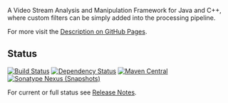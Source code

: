 A Video Stream Analysis and Manipulation Framework for Java and C++, where custom filters can be simply added into the processing pipeline.

For more visit the [Description on GitHub Pages](https://olir.github.io/Frankenstein/doc/Description.html).


## Status

[![Build Status](https://travis-ci.org/olir/Frankenstein.svg)](https://travis-ci.org/olir/Frankenstein/builds) 
[![Dependency Status](https://www.versioneye.com/user/projects/594a6802368b0800421af505/badge.svg?style=flat-square)](https://www.versioneye.com/user/projects/594a6802368b0800421af505) 
[![Maven Central](https://maven-badges.herokuapp.com/maven-central/de.serviceflow.frankenstein/app/badge.svg)](https://maven-badges.herokuapp.com/maven-central/de.serviceflow.frankenstein/app)
[![Sonatype Nexus (Snapshots)](https://img.shields.io/nexus/s/https/oss.sonatype.org/de.serviceflow.frankenstein/app.svg)](https://oss.sonatype.org/content/repositories/snapshots/de/serviceflow/frankenstein/app/) 

For current or full status see [Release Notes](https://olir.github.io/Frankenstein/doc/RELEASE-NOTES.html). 
